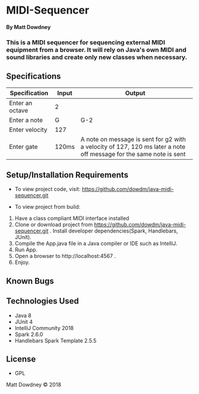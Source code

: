 # **MIDI-Sequencer**

#### By Matt Dowdney

### This is a MIDI sequencer for sequencing external MIDI equipment from a browser. It will rely on Java's own MIDI and sound libraries and create only new classes when necessary.  

## Specifications

|Specification  | Input | Output |
| ----- | --- | --- |
| Enter an octave | 2 |  |
| Enter a note | G | G-2 |
| Enter velocity | 127|  |
| Enter gate | 120ms  |  A note on message is sent for g2 with a velocity of 127, 120 ms later a note off message for the same note is sent  |








## Setup/Installation Requirements
* To view project code, visit: https://github.com/dowdm/java-midi-sequencer.git

* To view project from build:
 
1. Have a class compliant MIDI interface installed
2. Clone or download project from https://github.com/dowdm/java-midi-sequencer.git . Install developer dependencies(Spark, Handlebars, JUnit). 
3. Compile the App.java file in a Java compiler or IDE such as IntelliJ. 
4. Run App. 
5. Open a browser to http://localhost:4567 . 
6. Enjoy. 






## Known Bugs

## Technologies Used

* Java 8 
* JUnit 4 
* IntelliJ Community 2018 
* Spark 2.6.0 
* Handlebars Spark Template 2.5.5




## License

* GPL

Matt Dowdney © 2018